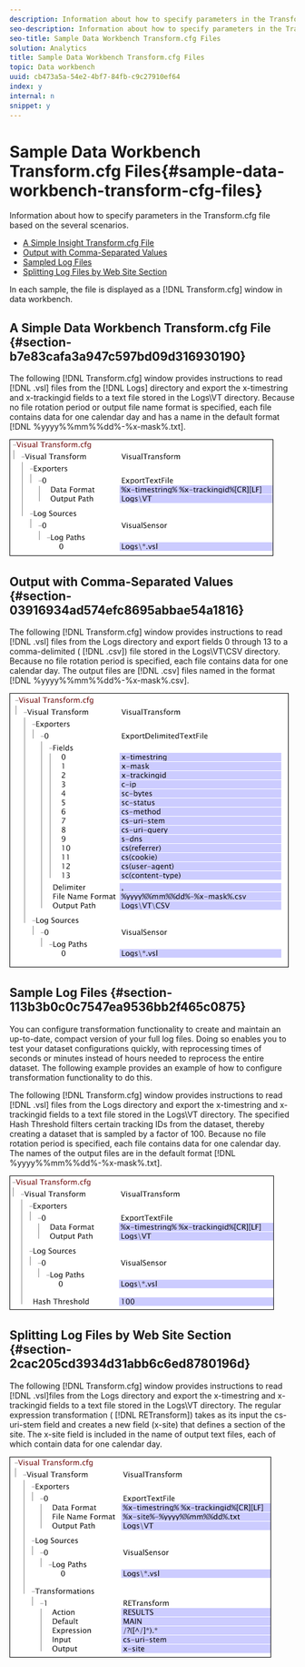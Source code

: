 ```yaml
---
description: Information about how to specify parameters in the Transform.cfg file based on the several scenarios.
seo-description: Information about how to specify parameters in the Transform.cfg file based on the several scenarios.
seo-title: Sample Data Workbench Transform.cfg Files
solution: Analytics
title: Sample Data Workbench Transform.cfg Files
topic: Data workbench
uuid: cb473a5a-54e2-4bf7-84fb-c9c27910ef64
index: y
internal: n
snippet: y
---
```


# Sample Data Workbench Transform.cfg Files{#sample-data-workbench-transform-cfg-files}

Information about how to specify parameters in the Transform.cfg file based on the several scenarios.

* [A Simple Insight Transform.cfg File](../../../../../home/c-dataset-const-proc/c-transf-func/c-config-files-transf/t-ins-transf-file/c-sample-transf-files.md#section-b7e83cafa3a947c597bd09d316930190) 
* [Output with Comma-Separated Values](../../../../../home/c-dataset-const-proc/c-transf-func/c-config-files-transf/t-ins-transf-file/c-sample-transf-files.md#section-03916934ad574efc8695abbae54a1816) 
* [Sampled Log Files](../../../../../home/c-dataset-const-proc/c-transf-func/c-config-files-transf/t-ins-transf-file/c-sample-transf-files.md#section-113b3b0c0c7547ea9536bb2f465c0875) 
* [Splitting Log Files by Web Site Section](../../../../../home/c-dataset-const-proc/c-transf-func/c-config-files-transf/t-ins-transf-file/c-sample-transf-files.md#section-2cac205cd3934d31abb6c6ed8780196d)

In each sample, the file is displayed as a [!DNL Transform.cfg] window in data workbench.

## A Simple Data Workbench Transform.cfg File {#section-b7e83cafa3a947c597bd09d316930190}

The following [!DNL Transform.cfg] window provides instructions to read [!DNL .vsl] files from the [!DNL Logs] directory and export the x-timestring and x-trackingid fields to a text file stored in the Logs\VT directory. Because no file rotation period or output file name format is specified, each file contains data for one calendar day and has a name in the default format [!DNL %yyyy%%mm%%dd%-%x-mask%.txt].

![](assets/cfg_VisualTransform_SimpleExample.png)

## Output with Comma-Separated Values {#section-03916934ad574efc8695abbae54a1816}

The following [!DNL Transform.cfg] window provides instructions to read [!DNL .vsl] files from the Logs directory and export fields 0 through 13 to a comma-delimited ( [!DNL .csv]) file stored in the Logs\VT\CSV directory. Because no file rotation period is specified, each file contains data for one calendar day. The output files are [!DNL .csv] files named in the format [!DNL %yyyy%%mm%%dd%-%x-mask%.csv].

![](assets/cfg_VisualTransform_CSVExample.png)

## Sample Log Files {#section-113b3b0c0c7547ea9536bb2f465c0875}

You can configure transformation functionality to create and maintain an up-to-date, compact version of your full log files. Doing so enables you to test your dataset configurations quickly, with reprocessing times of seconds or minutes instead of hours needed to reprocess the entire dataset. The following example provides an example of how to configure transformation functionality to do this.

The following [!DNL Transform.cfg] window provides instructions to read [!DNL .vsl] files from the Logs directory and export the x-timestring and x-trackingid fields to a text file stored in the Logs\VT directory. The specified Hash Threshold filters certain tracking IDs from the dataset, thereby creating a dataset that is sampled by a factor of 100. Because no file rotation period is specified, each file contains data for one calendar day. The names of the output files are in the default format [!DNL %yyyy%%mm%%dd%-%x-mask%.txt].

![](assets/cfg_VisualTransform_SampledExample.png)

## Splitting Log Files by Web Site Section {#section-2cac205cd3934d31abb6c6ed8780196d}

The following [!DNL Transform.cfg] window provides instructions to read [!DNL .vsl]files from the Logs directory and export the x-timestring and x-trackingid fields to a text file stored in the Logs\VT directory. The regular expression transformation ( [!DNL RETransform]) takes as its input the cs-uri-stem field and creates a new field (x-site) that defines a section of the site. The x-site field is included in the name of output text files, each of which contain data for one calendar day.

![](assets/cfg_VisualTransform_SplittingExample.png)

